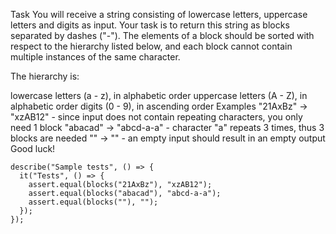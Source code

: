 Task
You will receive a string consisting of lowercase letters, uppercase letters and digits as input. Your task is to return this string as blocks separated by dashes ("-"). The elements of a block should be sorted with respect to the hierarchy listed below, and each block cannot contain multiple instances of the same character.

The hierarchy is:

lowercase letters (a - z), in alphabetic order
uppercase letters (A - Z), in alphabetic order
digits (0 - 9), in ascending order
Examples
"21AxBz" -> "xzAB12" - since input does not contain repeating characters, you only need 1 block
"abacad" -> "abcd-a-a" - character "a" repeats 3 times, thus 3 blocks are needed
"" -> "" - an empty input should result in an empty output
Good luck!
```
describe("Sample tests", () => {
  it("Tests", () => {
    assert.equal(blocks("21AxBz"), "xzAB12");
    assert.equal(blocks("abacad"), "abcd-a-a");
    assert.equal(blocks(""), "");
  });
});
```
